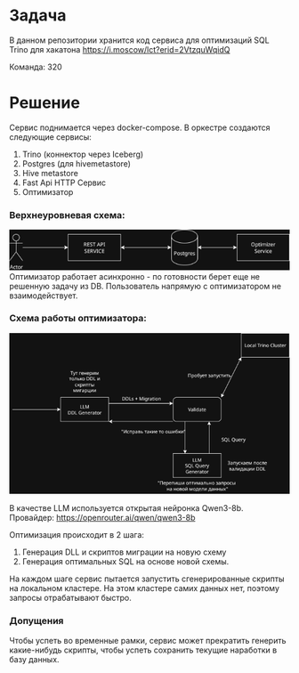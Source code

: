 # Задача

В данном репозитории хранится код сервиса для оптимизаций SQL Trino для хакатона https://i.moscow/lct?erid=2VtzquWqidQ

Команда: 320

# Решение

Сервис поднимается через docker-compose.
В оркестре создаются следующие сервисы:

1. Trino (коннектор через Iceberg)
2. Postgres (для hivemetastore)
3. Hive metastore 
4. Fast Api HTTP Сервис
5. Оптимизатор

### Верхнеуровневая схема:
![All Services](imgs/tlc.drawio.png)
Оптимизатор работает асинхронно - по готовности берет еще не решенную задачу из DB.
Пользователь напрямую с оптимизатором не взаимодействует.

### Схема работы оптимизатора:
![Optimizer](imgs/tlc2.drawio.png)

В качестве LLM используется открытая нейронка Qwen3-8b.
Провайдер: https://openrouter.ai/qwen/qwen3-8b

Оптимизация происходит в 2 шага:
1. Генерация DLL и скриптов миграции на новую схему
2. Генерация оптимальных SQL на основе новой схемы.

На каждом шаге сервис пытается запустить сгенерированные скрипты на локальном кластере.
На этом кластере самих данных нет, поэтому запросы отрабатывают быстро.

### Допущения
Чтобы успеть во временные рамки, сервис может прекратить генерить какие-нибудь скрипты, чтобы успеть сохранить текущие наработки в базу данных. 